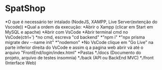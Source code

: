 # SpatShop
*O que é necessário ter intalado (NodeJS, XAMPP, Live Server(extenção do Vscode))
*Qual a ordem da execução:
*Abrir o Xampp (clicar em Start em MySQL e apache)
*Abrir com VsCode
*Abrir terminal cmd no VsCode(ctrl+')
  *no cmd, escreva "cd backend"
  *"npm i"
  *"npx prisma migrate dev --name init"
  *"nodemon"
*No VsCode clique em "Go Live" na parte inferior direita do VsCode e assim q a pagina web abrir vá até o arquivo "FrontEnd/login/index.html"
  *Pastas
    *./docs (Documento do projeto, arquivo de testes insomnia)
    *./back (API ou BackEnd MVC)
    *./front (Interface Web)
